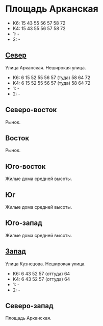 # Площадь Арканская

* K6:   15  43  55  56  57  58  72
* K4:   15  43  55  56  57  58  72
* 1:    -
* 2:    -

## [Север](./10455080.md)

Улица Арканская.
Неширокая улица.

* K6:   6   15  52  55  56  57 (туда)   58  64  72
* K4:   6   15  52  55  56  57 (туда)   58  64  72
* 1:    -
* 2:    -

## Северо-восток

Рынок.

## Восток

Рынок.

## Юго-восток

Жилые дома средней высоты.

## Юг

Жилые дома средней высоты.

## Юго-запад

Жилые дома средней высоты.

## [Запад](./450080.md)

Улица Кузнецова.
Неширокая улица.

* K6:   6   43  52  57 (оттуда) 64
* K4:   6   43  52  57 (оттуда) 64
* 1:    -
* 2:    -

## Северо-запад

Площадь Арканская.
